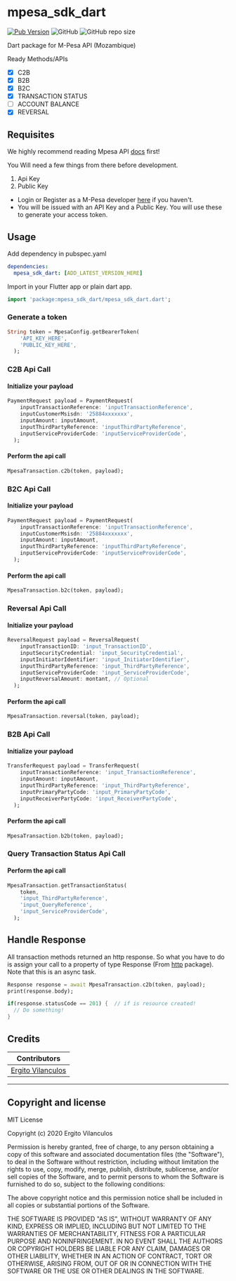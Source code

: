 # mpesa_sdk_dart

[![Pub Version](https://img.shields.io/pub/v/mpesa_sdk_dart?color=blue)](https://pub.dev/packages/mpesa_sdk_dart)
![GitHub](https://img.shields.io/github/license/realrgt/mpesa_sdk_dart)
![GitHub repo size](https://img.shields.io/github/repo-size/realrgt/mpesa_sdk_dart?color=red)

Dart package for M-Pesa API (Mozambique)

Ready Methods/APIs

- [x] C2B
- [x] B2B
- [x] B2C
- [x] TRANSACTION STATUS
- [ ] ACCOUNT BALANCE
- [x] REVERSAL

## Requisites
We highly recommend reading Mpesa API [docs](https://developer.mpesa.vm.co.mz/) first!

You Will need a few things from there before development.

1. Api Key
2. Public Key

- Login or Register as a M-Pesa developer [here](https://developer.mpesa.vm.co.mz/accounts/login/?next=/accounts/signup/) if you haven't.
- You will be issued with an API Key and a Public Key. You will use these to generate your access token.

## Usage

Add dependency in pubspec.yaml

```yaml
dependencies:
  mpesa_sdk_dart: [ADD_LATEST_VERSION_HERE]
```

Import in your Flutter app or plain dart app.
```dart
import 'package:mpesa_sdk_dart/mpesa_sdk_dart.dart';
```

### Generate a token

```dart
String token = MpesaConfig.getBearerToken(
    'API_KEY_HERE',
    'PUBLIC_KEY_HERE',
  );
```

### C2B Api Call

#### Initialize your payload

```dart
PaymentRequest payload = PaymentRequest(
    inputTransactionReference: 'inputTransactionReference',
    inputCustomerMsisdn: '25884xxxxxxx',
    inputAmount: inputAmount,
    inputThirdPartyReference: 'inputThirdPartyReference',
    inputServiceProviderCode: 'inputServiceProviderCode',
  );
```

#### Perform the api call

```dart
MpesaTransaction.c2b(token, payload);
```

### B2C Api Call

#### Initialize your payload

```dart
PaymentRequest payload = PaymentRequest(
    inputTransactionReference: 'inputTransactionReference',
    inputCustomerMsisdn: '25884xxxxxxx',
    inputAmount: inputAmount,
    inputThirdPartyReference: 'inputThirdPartyReference',
    inputServiceProviderCode: 'inputServiceProviderCode',
  );
```

#### Perform the api call

```dart
MpesaTransaction.b2c(token, payload);
```

### Reversal Api Call

#### Initialize your payload

```dart
ReversalRequest payload = ReversalRequest(
    inputTransactionID: 'input_TransactionID',
    inputSecurityCredential: 'input_SecurityCredential',
    inputInitiatorIdentifier: 'input_InitiatorIdentifier',
    inputThirdPartyReference: 'input_ThirdPartyReference',
    inputServiceProviderCode: 'input_ServiceProviderCode',
    inputReversalAmount: montant, // Optional
  );
```

#### Perform the api call

```dart
MpesaTransaction.reversal(token, payload);
```

### B2B Api Call

#### Initialize your payload

```dart
TransferRequest payload = TransferRequest(
    inputTransactionReference: 'input_TransactionReference',
    inputAmount: inputAmount,
    inputThirdPartyReference: 'input_ThirdPartyReference',
    inputPrimaryPartyCode: 'input_PrimaryPartyCode',
    inputReceiverPartyCode: 'input_ReceiverPartyCode',
  );
```

#### Perform the api call

```dart
MpesaTransaction.b2b(token, payload);
```

### Query Transaction Status Api Call

#### Perform the api call

```dart
MpesaTransaction.getTransactionStatus(
    token,
    'input_ThirdPartyReference',
    'input_QueryReference',
    'input_ServiceProviderCode',
  );
```

## Handle Response

All transaction methods returned an http response. So what you have to do is assign your call to a property of type Response (From [http](https://pub.dev/packages/http) package). Note that this is an async task.

```dart
Response response = await MpesaTransaction.c2b(token, payload);
print(response.body);

if(response.statusCode == 201) {  // if is resource created!
  // Do something!
}
```

## Credits

| Contributors |
|--------------|
| [Ergito Vilanculos](https://github.com/realrgt) |

----------------------------

## Copyright and license

MIT License

Copyright (c) 2020 Ergito Vilanculos

Permission is hereby granted, free of charge, to any person obtaining a copy
of this software and associated documentation files (the "Software"), to deal
in the Software without restriction, including without limitation the rights
to use, copy, modify, merge, publish, distribute, sublicense, and/or sell
copies of the Software, and to permit persons to whom the Software is
furnished to do so, subject to the following conditions:

The above copyright notice and this permission notice shall be included in all
copies or substantial portions of the Software.

THE SOFTWARE IS PROVIDED "AS IS", WITHOUT WARRANTY OF ANY KIND, EXPRESS OR
IMPLIED, INCLUDING BUT NOT LIMITED TO THE WARRANTIES OF MERCHANTABILITY,
FITNESS FOR A PARTICULAR PURPOSE AND NONINFRINGEMENT. IN NO EVENT SHALL THE
AUTHORS OR COPYRIGHT HOLDERS BE LIABLE FOR ANY CLAIM, DAMAGES OR OTHER
LIABILITY, WHETHER IN AN ACTION OF CONTRACT, TORT OR OTHERWISE, ARISING FROM,
OUT OF OR IN CONNECTION WITH THE SOFTWARE OR THE USE OR OTHER DEALINGS IN THE
SOFTWARE.


